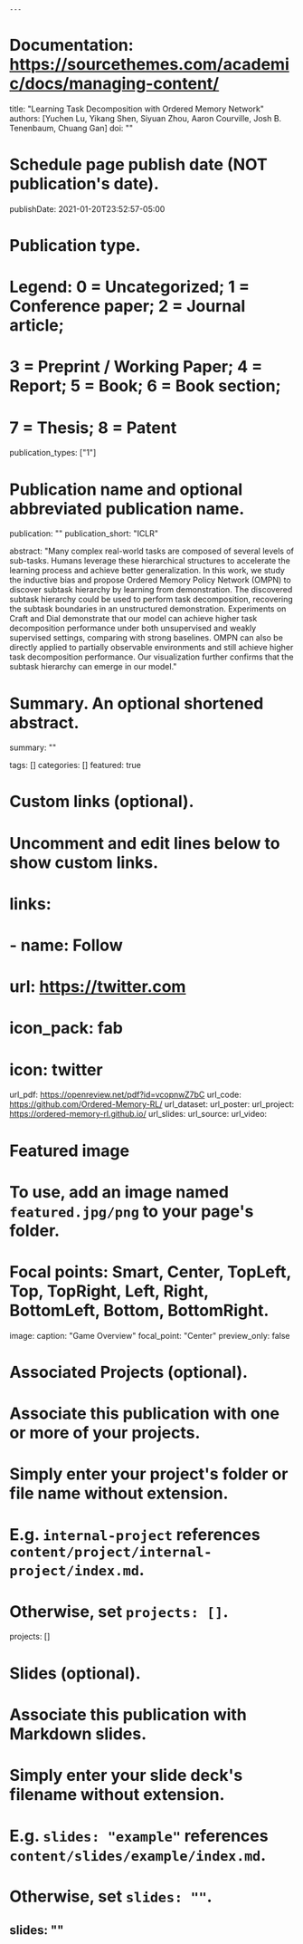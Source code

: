     ---
# Documentation: https://sourcethemes.com/academic/docs/managing-content/

title: "Learning Task Decomposition with Ordered Memory Network"
authors: [Yuchen Lu, Yikang Shen, Siyuan Zhou, Aaron Courville, Josh B. Tenenbaum, Chuang Gan]
doi: ""

# Schedule page publish date (NOT publication's date).
publishDate: 2021-01-20T23:52:57-05:00

# Publication type.
# Legend: 0 = Uncategorized; 1 = Conference paper; 2 = Journal article;
# 3 = Preprint / Working Paper; 4 = Report; 5 = Book; 6 = Book section;
# 7 = Thesis; 8 = Patent
publication_types: ["1"]

# Publication name and optional abbreviated publication name.
publication: ""
publication_short: "ICLR"

abstract: "Many complex real-world tasks are composed of several levels of sub-tasks. Humans leverage these hierarchical structures to accelerate the learning process and achieve better generalization. In this work, we study the inductive bias and propose Ordered Memory Policy Network (OMPN) to discover subtask hierarchy by learning from demonstration. The discovered subtask hierarchy could be used to perform task decomposition, recovering the subtask boundaries in an unstructured demonstration. Experiments on Craft and Dial demonstrate that our model can achieve higher task decomposition performance under both unsupervised and weakly supervised settings, comparing with strong baselines. OMPN can also be directly applied to partially observable environments and still achieve higher task decomposition performance. Our visualization further confirms that the subtask hierarchy can emerge in our model."

# Summary. An optional shortened abstract.
summary: ""

tags: []
categories: []
featured: true

# Custom links (optional).
#   Uncomment and edit lines below to show custom links.
# links:
# - name: Follow
#   url: https://twitter.com
#   icon_pack: fab
#   icon: twitter

url_pdf: https://openreview.net/pdf?id=vcopnwZ7bC
url_code: https://github.com/Ordered-Memory-RL/
url_dataset:
url_poster:
url_project: https://ordered-memory-rl.github.io/
url_slides:
url_source:
url_video:

# Featured image
# To use, add an image named `featured.jpg/png` to your page's folder. 
# Focal points: Smart, Center, TopLeft, Top, TopRight, Left, Right, BottomLeft, Bottom, BottomRight.
image:
  caption: "Game Overview"
  focal_point: "Center"
  preview_only: false

# Associated Projects (optional).
#   Associate this publication with one or more of your projects.
#   Simply enter your project's folder or file name without extension.
#   E.g. `internal-project` references `content/project/internal-project/index.md`.
#   Otherwise, set `projects: []`.
projects: []

# Slides (optional).
#   Associate this publication with Markdown slides.
#   Simply enter your slide deck's filename without extension.
#   E.g. `slides: "example"` references `content/slides/example/index.md`.
#   Otherwise, set `slides: ""`.
slides: ""
---
